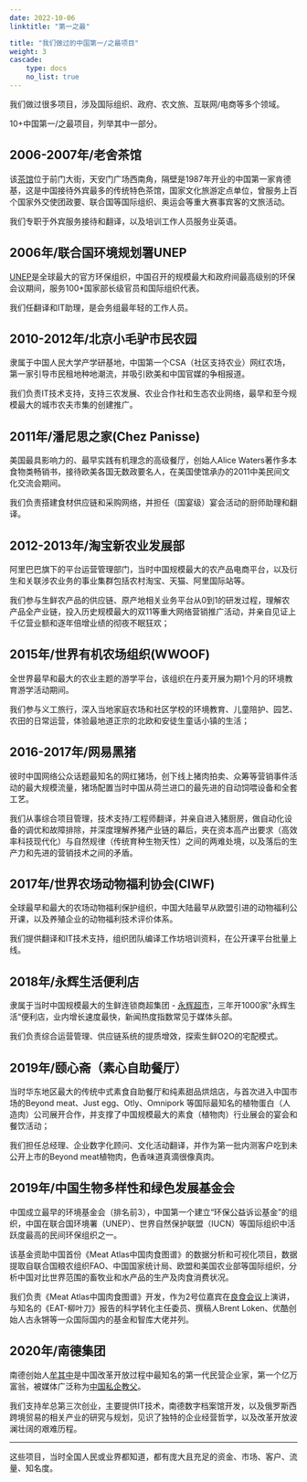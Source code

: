 ```yaml
---
date: 2022-10-06
linktitle: "第一之最"

title: "我们做过的中国第一/之最项目"
weight: 3
cascade:
    type: docs
    no_list: true
---
```


我们做过很多项目，涉及国际组织、政府、农文旅、互联网/电商等多个领域。

10+中国第一/之最项目，列举其中一部分。


## 2006-2007年/老舍茶馆

该[茶馆](https://www.laoshechaguan.cn/)位于前门大街，天安门广场西南角，隔壁是1987年开业的中国第一家肯德基，这是中国接待外宾最多的传统特色茶馆，国家文化旅游定点单位，曾服务上百个国家外交使团政要、联合国等国际组织、奥运会等重大赛事宾客的文旅活动。

我们专职于外宾服务接待和翻译，以及培训工作人员服务业英语。

## 2006年/联合国环境规划署UNEP

[UNEP](https://www.unep.org)是全球最大的官方环保组织，中国召开的规模最大和政府间最高级别的环保会议期间，服务100+国家部长级官员和国际组织代表。

我们任翻译和IT助理，是会务组最年轻的工作人员。


## 2010-2012年/北京小毛驴市民农园

隶属于中国人民大学产学研基地，中国第一个CSA（社区支持农业）网红农场，第一家引导市民租地种地潮流，并吸引欧美和中国官媒的争相报道。

我们负责IT技术支持，支持三农发展、农业合作社和生态农业网络，最早和至今规模最大的城市农夫市集的创建推广。

## 2011年/潘尼思之家(Chez Panisse)

美国最具影响力的、最早实践有机理念的高级餐厅，创始人Alice Waters著作多本食物类畅销书，接待欧美各国无数政要名人，在美国使馆承办的2011中美民间文化交流会期间。

我们负责搭建食材供应链和采购网络，并担任（国宴级）宴会活动的厨师助理和翻译。

## 2012-2013年/淘宝新农业发展部

阿里巴巴旗下的平台运营管理部门，当时中国规模最大的农产品电商平台，以及衍生和关联涉农业务的事业集群包括农村淘宝、天猫、阿里国际站等。

我们参与生鲜农产品的供应链、原产地相关业务平台从0到1的研发过程，理解农产品全产业链，投入历史规模最大的双11等重大网络营销推广活动，并亲自见证上千亿营业额和逐年倍增业绩的彻夜不眠狂欢；

## 2015年/世界有机农场组织(WWOOF)

全世界最早和最大的农业主题的游学平台，该组织在丹麦开展为期1个月的环境教育游学活动期间。

我们参与义工旅行，深入当地家庭农场和社区学校的环境教育、儿童陪护、园艺、农田的日常运营，体验最地道正宗的北欧和安徒生童话小镇的生活；


## 2016-2017年/网易黑猪

彼时中国网络公众话题最知名的网红猪场，创下线上猪肉拍卖、众筹等营销事件活动的最大规模流量，猪场配置当时中国从荷兰进口的最先进的自动饲喂设备和全套工艺。

我们从事综合项目管理，技术支持/工程师翻译，并亲自进入猪厨房，做自动化设备的调优和故障排除，并深度理解养猪产业链的幕后，夹在资本高产出要求（高效率科技现代化）与自然规律（传统育种生物天性）之间的两难处境，以及落后的生产力和先进的营销技术之间的矛盾。

## 2017年/世界农场动物福利协会(CIWF)

全球最早和最大的农场动物福利保护组织，中国大陆最早从欧盟引进的动物福利公开课，以及养殖企业的动物福利技术评价体系。

我们提供翻译和IT技术支持，组织团队编译工作坊培训资料，在公开课平台批量上线。

## 2018年/永辉生活便利店

隶属于当时中国规模最大的生鲜连锁商超集团 - [永辉超市](https://www.yonghuivip.com/)，三年开1000家”永辉生活“便利店，业内增长速度最快，新闻热度指数常见于媒体头部。

我们负责综合运营管理、供应链系统的提质增效，探索生鲜O2O的宅配模式。


## 2019年/颐心斋（素心自助餐厅）

当时华东地区最大的传统中式素食自助餐厅和纯素甜品烘焙店，与首次进入中国市场的Beyond meat、Just egg、Otly、Omnipork 等国际最知名的植物蛋白（人造肉）公司展开合作，并支撑了中国规模最大的素食（植物肉）行业展会的宴会和餐饮活动；

我们担任总经理、企业数字化顾问、文化活动翻译，并作为第一批内测客户吃到未公开上市的Beyond meat植物肉，色香味道真滴很像真肉。

## 2019年/中国生物多样性和绿色发展基金会

中国成立最早的环境基金会（排名前3），中国第一个建立“环保公益诉讼基金”的组织，中国在联合国环境署（UNEP）、世界自然保护联盟（IUCN）等国际组织中活跃度最高的民间环保组织之一。

该基金资助中国首份《Meat Atlas中国肉食图谱》的数据分析和可视化项目，数据提取自联合国粮农组织FAO、中国国家统计局、欧盟和美国农业部等国际组织，分析中国对比世界范围的畜牧业和水产品的生产及肉食消费状况。

我们负责《Meat Atlas中国肉食图谱》开发，作为2号位嘉宾在[良食会议](https://www.goodfoodchina.net/zh/projects/32/updates/133)上演讲，与知名的《EAT-柳叶刀》报告的科学转化主任委员、撰稿人Brent Loken、优酷创始人古永锵等一众国际国内的基金和智库大佬并列。


## 2020年/南德集团

南德创始人[牟其中](https://de.zxc.wiki/wiki/Mou_Qizhong)是中国改革开放过程中最知名的第一代民营企业家，第一个亿万富翁，被媒体广泛称为[中国私企教父](https://www.latimes.com/archives/la-xpm-1996-03-28-fi-52176-story.html)。

我们支持牟总第三次创业，主要提供IT技术，南德数字档案馆开发，以及俄罗斯西跨境贸易的相关产业的研究与规划，见识了独特的企业经营哲学，以及改革开放波澜壮阔的艰难历程。

---

这些项目，当时全国人民或业界都知道，都有庞大且充足的资金、市场、客户、流量、知名度。




